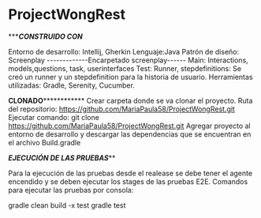 # ProjectWongRest

**************CONSTRUIDO CON***********

Entorno de desarrollo: Intellij, Gherkin
Lenguaje:Java
Patrón de diseño: Screenplay 
-------------Encarpetado screenplay------
Main: Interactions, models,questions, task, userinterfaces
Test: Runner, stepdefinitions: Se creó un runner y un stepdefinition para la historia de usuario.
Herramientas utilizadas: Gradle, Serenity, Cucumber.

****************CLONADO****************************
Crear carpeta donde se va clonar el proyecto.
Ruta del repositorio:  https://github.com/MariaPaula58/ProjectWongRest.git
Ejecutar comando:
git clone https://github.com/MariaPaula58/ProjectWongRest.git
Agregar proyecto al entorno de desarrollo y descargar las dependencias que se encuentran en el archivo Build.gradle

*************EJECUCIÓN DE LAS PRUEBAS***************

Para la ejecución de las pruebas desde el realease se debe tener el agente encendido y se deben ejecutar los stages de las pruebas E2E.
Comandos para ejecutar las pruebas por consola: 

gradle clean build -x test
gradle test
